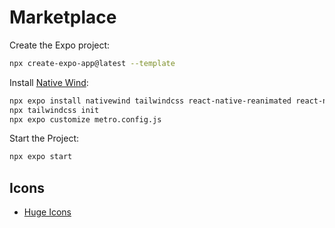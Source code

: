 # Marketplace

Create the Expo project:
```sh
npx create-expo-app@latest --template
```

Install [Native Wind](https://www.nativewind.dev/getting-started/expo-router):
```sh
npx expo install nativewind tailwindcss react-native-reanimated react-native-safe-area-context
npx tailwindcss init
npx expo customize metro.config.js
```

Start the Project:
```sh
npx expo start
```

## Icons
- [Huge Icons](https://hugeicons.com/icons?style=Stroke&type=Rounded)